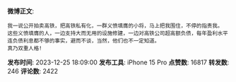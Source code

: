**微博正文**: 
```
我一说公开拍卖高铁，把高铁私有化，一群义愤填膺的小将，马上把我围住，不停的指责我。
这些义愤填膺的人，一边支持大而无用的设施修建，一边对高铁公司超高额负债，每年盈利水平连负债利息都不够的事实，避而不谈，当然，他们也不一定知道。
真乃双重人格!
```
**发布时间**: 2023-12-25 18:09:00
**发布工具**: iPhone 15 Pro
**点赞数**: 16817
**转发数**: 246
**评论数**: 2422
